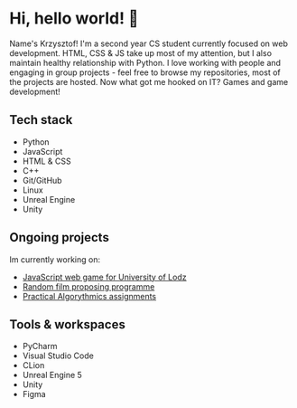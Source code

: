 # Hi, hello world! 🥝

Name's Krzysztof! 
I'm a second year CS student currently focused on web development. HTML, CSS & JS take up most of my attention, but I also maintain healthy relationship with Python. 
I love working with people and engaging in group projects - feel free to browse my repositories, most of the projects are hosted. Now what got me hooked on IT? Games and game development!

## Tech stack
- Python
- JavaScript
- HTML & CSS
- C++
- Git/GitHub
- Linux
- Unreal Engine
- Unity

## Ongoing projects
Im currently working on:
- [JavaScript web game for University of Lodz](https://github.com/sawolej/sawolej.github.io)
- [Random film proposing programme](https://github.com/NakerTheFirst/filmPicker)
- [Practical Algorythmics assignments](https://github.com/NakerTheFirst/Practical-Algorythmics)

## Tools & workspaces
- PyCharm
- Visual Studio Code
- CLion
- Unreal Engine 5
- Unity 
- Figma
